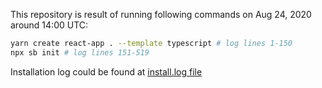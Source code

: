 This repository is result of running following commands on Aug 24, 2020 around 14:00 UTC:

```sh
yarn create react-app . --template typescript # log lines 1-150
npx sb init # log lines 151-519
```

Installation log could be found at [install.log file](./install.log)
